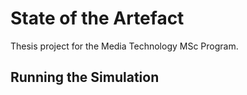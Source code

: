 # State of the Artefact

Thesis project for the Media Technology MSc Program.

## Running the Simulation